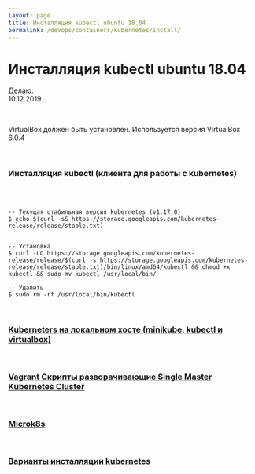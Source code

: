 ```yaml
---
layout: page
title: Инсталляция kubectl ubuntu 18.04
permalink: /devops/containers/kubernetes/install/
---
```


# Инсталляция kubectl ubuntu 18.04

Делаю:  
10.12.2019

<br/>

VirtualBox должен быть установлен. Используется версия VirtualBox 6.0.4

<br/>

### Инсталляция kubectl (клиента для работы с kubernetes)

<br/>

```shell

-- Текущая стабильная версия kubernetes (v1.17.0)
$ echo $(curl -sS https://storage.googleapis.com/kubernetes-release/release/stable.txt)


-- Установка
$ curl -LO https://storage.googleapis.com/kubernetes-release/release/$(curl -s https://storage.googleapis.com/kubernetes-release/release/stable.txt)/bin/linux/amd64/kubectl && chmod +x kubectl && sudo mv kubectl /usr/local/bin/

-- Удалить
$ sudo rm -rf /usr/local/bin/kubectl

```

<br/>

### [Kuberneters на локальном хосте (minikube, kubectl и virtualbox)](/devops/containers/kubernetes/minikube/)

<br/>

### [Vagrant Скрипты разворачивающие Single Master Kubernetes Cluster](/devops/containers/kubernetes/kubeadm/prepared-cluster/)

<br/>

### [Microk8s](/devops/containers/kubernetes/microk8s/)

<br/>

### [Варианты инсталляции kubernetes](/devops/containers/kubernetes/install-types/)

